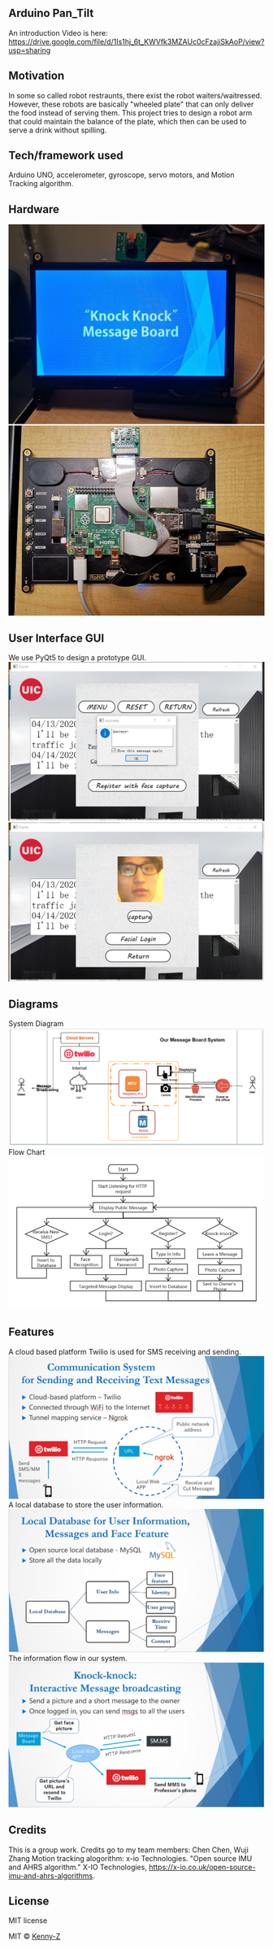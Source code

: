 ## Arduino Pan_Tilt
An introduction Video is here:
https://drive.google.com/file/d/1Is1hj_6t_KWVfk3MZAUc0cFzajiSkAoP/view?usp=sharing

## Motivation
In some so called robot restraunts, there exist the robot waiters/waitressed. However, these robots are basically "wheeled plate" that can only deliver the food instead of serving them. This project tries to design a robot arm that could maintain the balance of the plate, which then can be used to serve a drink without spilling.

## Tech/framework used
Arduino UNO, accelerometer, gyroscope, servo motors, and Motion Tracking algorithm.

## Hardware
![alt text](https://github.com/Kenny-Z/CloudBased-Message-Board-with-Face-Recognition/blob/main/resource/images/face.jpg?raw=true)
![alt text](https://github.com/Kenny-Z/CloudBased-Message-Board-with-Face-Recognition/blob/main/resource/images/back.jpg?raw=true)

## User Interface GUI
We use PyQt5 to design a prototype GUI.
![alt text](https://github.com/Kenny-Z/CloudBased-Message-Board-with-Face-Recognition/blob/main/resource/images/66.png?raw=true)
![alt text](https://github.com/Kenny-Z/CloudBased-Message-Board-with-Face-Recognition/blob/main/resource/images/capture.png?raw=true)


## Diagrams
System Diagram
![alt text](https://github.com/Kenny-Z/CloudBased-Message-Board-with-Face-Recognition/blob/main/resource/images/systemdiagram.png?raw=true)
Flow Chart
![alt text](https://github.com/Kenny-Z/CloudBased-Message-Board-with-Face-Recognition/blob/main/resource/images/flowchart.png?raw=true)


## Features
A cloud based platform Twilio is used for SMS receiving and sending.
![alt text](https://github.com/Kenny-Z/CloudBased-Message-Board-with-Face-Recognition/blob/main/resource/images/Twilio.PNG?raw=true)
A local database to store the user information.
![alt text](https://github.com/Kenny-Z/CloudBased-Message-Board-with-Face-Recognition/blob/main/resource/images/database.PNG?raw=true)
The information flow in our system.
![alt text](https://github.com/Kenny-Z/CloudBased-Message-Board-with-Face-Recognition/blob/main/resource/images/communication.PNG?raw=true)

## Credits
This is a group work. Credits go to my team members: Chen Chen, Wuji Zhang
Motion tracking alogorithm: 
x-io Technologies. "Open source IMU and AHRS algorithm." X-IO Technologies, 
https://x-io.co.uk/open-source-imu-and-ahrs-algorithms.

## License
MIT license

MIT © [Kenny-Z]()
 

